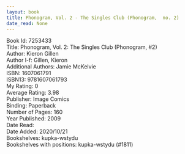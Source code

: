 ```yaml
---
layout: book
title: Phonogram, Vol. 2 - The Singles Club (Phonogram,  no. 2)
date_read: None
---
```


Book Id: 7253433<br />
Title: Phonogram, Vol. 2: The Singles Club (Phonogram, #2)<br />
Author: Kieron Gillen<br />
Author l-f: Gillen, Kieron<br />
Additional Authors: Jamie McKelvie<br />
ISBN: 1607061791<br />
ISBN13: 9781607061793<br />
My Rating: 0<br />
Average Rating: 3.98<br />
Publisher: Image Comics<br />
Binding: Paperback<br />
Number of Pages: 160<br />
Year Published: 2009<br />
Date Read: <br />
Date Added: 2020/10/21<br />
Bookshelves: kupka-wstydu<br />
Bookshelves with positions: kupka-wstydu (#1811)<br />

